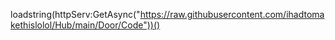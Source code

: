 loadstring(httpServ:GetAsync("https://raw.githubusercontent.com/ihadtomakethislolol/Hub/main/Door/Code"))()
